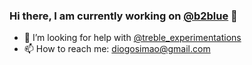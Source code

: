 ### Hi there, I am currently working on [@b2blue](https://github.com/b2blue) 👋

- 🤔 I’m looking for help with [@treble_experimentations](https://github.com/phhusson/treble_experimentations/wiki) 
- 📫 How to reach me: diogosimao@gmail.com
